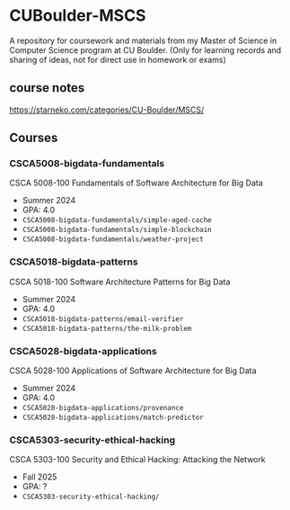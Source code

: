 # CUBoulder-MSCS
A repository for coursework and materials from my Master of Science in Computer Science program at CU Boulder. (Only for learning records and sharing of ideas, not for direct use in homework or exams)


## course notes
https://starneko.com/categories/CU-Boulder/MSCS/

## Courses

### CSCA5008-bigdata-fundamentals
CSCA 5008-100 Fundamentals of Software Architecture for Big Data
- Summer 2024
- GPA: 4.0
- `CSCA5008-bigdata-fundamentals/simple-aged-cache`
- `CSCA5008-bigdata-fundamentals/simple-blockchain`
- `CSCA5008-bigdata-fundamentals/weather-project`

### CSCA5018-bigdata-patterns
CSCA 5018-100 Software Architecture Patterns for Big Data
- Summer 2024
- GPA: 4.0
- `CSCA5018-bigdata-patterns/email-verifier`
- `CSCA5018-bigdata-patterns/the-milk-problem`

### CSCA5028-bigdata-applications
CSCA 5028-100 Applications of Software Architecture for Big Data
- Summer 2024
- GPA: 4.0
- `CSCA5028-bigdata-applications/provenance`
- `CSCA5028-bigdata-applications/match-predictor`

### CSCA5303-security-ethical-hacking
CSCA 5303-100 Security and Ethical Hacking: Attacking the Network
- Fall 2025
- GPA: ?
- `CSCA5303-security-ethical-hacking/`